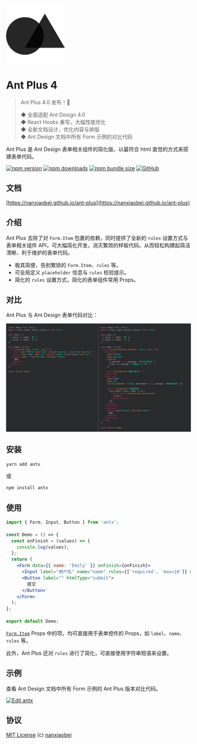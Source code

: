 <img src="brand/logo.svg" alt="logo" height="160" />

# Ant Plus 4

> Ant Plus 4.0 发布！🎉
>
> ◆ 全面适配 Ant Design 4.0  
> ◆ React Hooks 重写，大幅性能优化  
> ◆ 全新文档设计，优化内容与排版  
> ◆ Ant Design 文档中所有 Form 示例的对比代码

Ant Plus 是 Ant Design 表单相关组件的简化版，以最符合 html 直觉的方式来搭建表单代码。

[![npm version](https://img.shields.io/npm/v/antx.svg?style=flat-square)](https://www.npmjs.com/package/antx)
[![npm downloads](https://img.shields.io/npm/dt/antx.svg?style=flat-square)](http://www.npmtrends.com/antx)
[![npm bundle size](https://img.shields.io/bundlephobia/minzip/antx?style=flat-square)](https://bundlephobia.com/result?p=antx)
[![GitHub](https://img.shields.io/github/license/nanxiaobei/ant-plus.svg?style=flat-square)](https://github.com/nanxiaobei/ant-plus/blob/master/LICENSE)

## 文档

[https://nanxiaobei.github.io/ant-plus](https://nanxiaobei.github.io/ant-plus)

## 介绍

Ant Plus 去除了对 `Form.Item` 包裹的依赖，同时提供了全新的 `rules` 设置方式与表单相关组件 API，可大幅简化开发，消灭繁琐的样板代码，从而轻松构建起简洁清晰、利于维护的表单代码。

- 极其简便，告别繁琐的 `Form.Item`、`rules` 等。
- 可全局定义 `placeholder` 信息与 `rules` 校验提示。
- 简化的 `rules` 设置方式，简化的表单组件常用 Props。

## 对比

Ant Plus 与 Ant Design 表单代码对比：

![view](demo/view.png)

## 安装

```sh
yarn add antx
```

或

```sh
npm install antx
```

## 使用

```jsx
import { Form, Input, Button } from 'antx';

const Demo = () => {
  const onFinish = (values) => {
    console.log(values);
  };
  return (
    <Form data={{ name: 'Emily' }} onFinish={onFinish}>
      <Input label="用户名" name="name" rules={['required', 'max=10']} max={10} tip="full" />
      <Button label="" htmlType="submit">
        提交
      </Button>
    </Form>
  );
};

export default Demo;
```

[`Form.Item`](https://ant.design/components/form-cn/#Form.Item) Props 中的项，均可直接用于表单控件的 Props，如 `label`、`name`、`rules` 等。

此外，Ant Plus 还对 `rules` 进行了简化，可直接使用字符串短语来设置。

## 示例

查看 Ant Design 文档中所有 Form 示例的 Ant Plus 版本对比代码。

[![Edit antx](https://codesandbox.io/static/img/play-codesandbox.svg)](https://codesandbox.io/s/antx-mqxxzrj87j?fontsize=14)

## 协议

[MIT License](https://github.com/nanxiaobei/ant-plus/blob/master/LICENSE) (c) [nanxiaobei](https://mrlee.me/)
